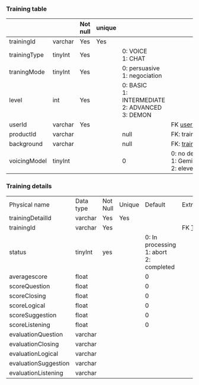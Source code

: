 
### Training table

|                |         | Not null | unique |                                                              |                                                                          |
| -------------- | ------- | -------- | ------ | ------------------------------------------------------------ | ------------------------------------------------------------------------ |
| trainingId     | varchar | Yes      | Yes    |                                                              |                                                                          |
| trainingType   | tinyInt | Yes      |        | 0: VOICE  <br>1: CHAT                                        |                                                                          |
| traningMode    | tinyInt | Yes      |        | 0: persuasive  <br>1: negociation                            |                                                                          |
| level          | int     | Yes      |        | 0: BASIC  <br>1: INTERMEDIATE  <br>2: ADVANCED  <br>3: DEMON |                                                                          |
| userId         | varchar | Yes      |        |                                                              | FK [user.id](http://user.id/)                                            |
| productId      | varchar |          |        | null                                                         | FK: training_product                                                     |
| background     | varchar |          |        | null                                                         | FK: [training_role_personality.id](http://training_role_personality.id/) |
| voicingModel   | tinyInt |          |        | 0                                                            | 0: no detecting  <br>1: Gemini  <br>2: eleventLab                        |


### Training details
|                      |           |          |        |                                                  |                                                 |
| -------------------- | --------- | -------- | ------ | ------------------------------------------------ | ----------------------------------------------- |
| Physical name        | Data type | Not Null | Unique | Default                                          | Extra                                           |
| trainingDetailId     | varchar   | Yes      | Yes    |                                                  |                                                 |
| trainingId           | varchar   | Yes      |        |                                                  | FK [Training_data.id](http://training_data.id/) |
| status               | tinyInt   | yes      |        | 0: In processing  <br>1: abort  <br>2: completed |                                                 |
| averagescore         | float     |          |        | 0                                                |                                                 |
| scoreQuestion        | float     |          |        | 0                                                |                                                 |
| scoreClosing         | float     |          |        | 0                                                |                                                 |
| scoreLogical         | float     |          |        | 0                                                |                                                 |
| scoreSuggestion      | float     |          |        | 0                                                |                                                 |
| scoreListening       | float     |          |        | 0                                                |                                                 |
| evaluationQuestion   | varchar   |          |        |                                                  |                                                 |
| evaluationClosing    | varchar   |          |        |                                                  |                                                 |
| evaluationLogical    | varchar   |          |        |                                                  |                                                 |
| evaluationSuggestion | varchar   |          |        |                                                  |                                                 |
| evaluationListening  | varchar   |          |        |                                                  |                                                 |

